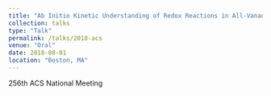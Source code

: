 ```yaml
---
title: "Ab Initio Kinetic Understanding of Redox Reactions in All-Vanadium Redox Flow Batteries."
collection: talks
type: "Talk"
permalink: /talks/2018-acs
venue: "Oral"
date: 2018-08-01
location: "Boston, MA"
---
```

256th ACS National Meeting
